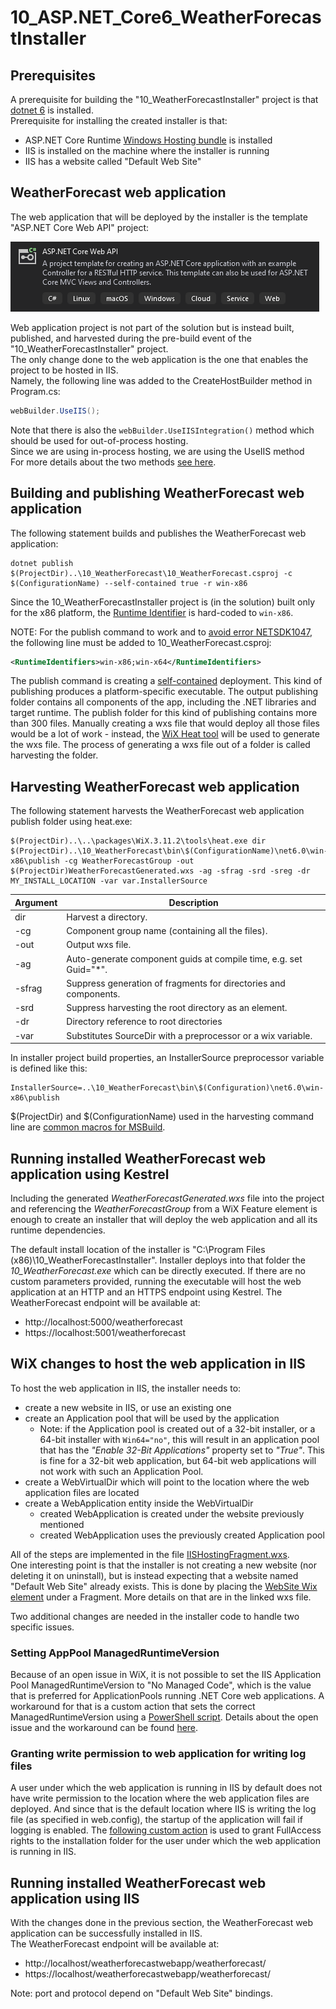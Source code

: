 # 10_ASP.NET_Core6_WeatherForecastInstaller

## Prerequisites

A prerequisite for building the "10_WeatherForecastInstaller" project is that [dotnet 6](https://dotnet.microsoft.com/download/dotnet/6.0) is installed.<br/>
Prerequisite for installing the created installer is that:
- ASP.NET Core Runtime [Windows Hosting bundle](https://dotnet.microsoft.com/download/dotnet/thank-you/runtime-aspnetcore-6.0.0-windows-hosting-bundle-installer) is installed
- IIS is installed on the machine where the installer is running
- IIS has a website called "Default Web Site"

## WeatherForecast web application

The web application that will be deployed by the installer is the template "ASP.NET Core Web API" project:
<p align="left">
    <img src="../images/WeatherForecastProjectTemplate.png" alt="ASP.NET Core Web API project template" style="max-width:100%;">
</p>

Web application project is not part of the solution but is instead built, published, and harvested during the pre-build event of the "10_WeatherForecastInstaller" project.<br/>
The only change done to the web application is the one that enables the project to be hosted in IIS.<br/>
Namely, the following line was added to the CreateHostBuilder method in Program.cs:
```C#
webBuilder.UseIIS();
```
Note that there is also the `webBuilder.UseIISIntegration()` method which should be used for out-of-process hosting.<br/>
Since we are using in-process hosting, we are using the UseIIS method<br/>
For more details about the two methods [see here](https://stackoverflow.com/a/55683314/15770755).

## Building and publishing WeatherForecast web application

The following statement builds and publishes the WeatherForecast web application:
```
dotnet publish $(ProjectDir)..\10_WeatherForecast\10_WeatherForecast.csproj -c $(ConfigurationName) --self-contained true -r win-x86
```

Since the 10_WeatherForecastInstaller project is (in the solution) built only for the x86 platform, the [Runtime Identifier](https://docs.microsoft.com/en-us/dotnet/core/rid-catalog) is hard-coded to `win-x86`.

NOTE: For the publish command to work and to [avoid error NETSDK1047](https://github.com/dotnet/aspnetcore/issues/24521), the following line must be added to 10_WeatherForecast.csproj:
```xml
<RuntimeIdentifiers>win-x86;win-x64</RuntimeIdentifiers>
```

The publish command is creating a [self-contained](https://docs.microsoft.com/en-us/dotnet/core/deploying/#publish-self-contained) deployment. This kind of publishing produces a platform-specific executable. The output publishing folder contains all components of the app, including the .NET libraries and target runtime. The publish folder for this kind of publishing contains more than 300 files. Manually creating a wxs file that would deploy all those files would be a lot of work - instead, the [WiX Heat tool](https://wixtoolset.org/documentation/manual/v3/overview/heat.html) will be used to generate the wxs file. The process of generating a wxs file out of a folder is called harvesting the folder.

## Harvesting WeatherForecast web application

The following statement harvests the WeatherForecast web application publish folder using heat.exe:
```
$(ProjectDir)..\..\packages\WiX.3.11.2\tools\heat.exe dir $(ProjectDir)..\10_WeatherForecast\bin\$(ConfigurationName)\net6.0\win-x86\publish -cg WeatherForecastGroup -out $(ProjectDir)WeatherForecastGenerated.wxs -ag -sfrag -srd -sreg -dr MY_INSTALL_LOCATION -var var.InstallerSource
```

| Argument | Description |
| -------- | ------------- |
| dir      | Harvest a directory. |
| -cg      | Component group name (containing all the files). |
| -out     | Output wxs file. |
| -ag      | Auto-generate component guids at compile time, e.g. set Guid="*". |
| -sfrag   | Suppress generation of fragments for directories and components. |
| -srd     | Suppress harvesting the root directory as an element. |
| -dr      | Directory reference to root directories |
| -var     | Substitutes SourceDir with a preprocessor or a wix variable. |

In installer project build properties, an InstallerSource preprocessor variable is defined like this:
```
InstallerSource=..\10_WeatherForecast\bin\$(Configuration)\net6.0\win-x86\publish
```
$(ProjectDir) and $(ConfigurationName) used in the harvesting command line are [common macros for MSBuild](https://docs.microsoft.com/en-us/cpp/build/reference/common-macros-for-build-commands-and-properties).

## Running installed WeatherForecast web application using Kestrel

Including the generated *WeatherForecastGenerated.wxs* file into the project and referencing the *WeatherForecastGroup* from a WiX Feature element is enough to create an installer that will deploy the web application and all its runtime dependencies.

The default install location of the installer is "C:\Program Files (x86)\10_WeatherForecastInstaller". Installer deploys into that folder the *10_WeatherForecast.exe* which can be directly executed. If there are no custom parameters provided, running the executable will host the web application at an HTTP and an HTTPS endpoint using Kestrel. The WeatherForecast endpoint will be available at:
- http://localhost:5000/weatherforecast
- https://localhost:5001/weatherforecast

## WiX changes to host the web application in IIS

To host the web application in IIS, the installer needs to:
- create a new website in IIS, or use an existing one
- create an Application pool that will be used by the application
  - Note: if the Application pool is created out of a 32-bit installer, or a 64-bit installer with `Win64="no"`, this will result in an application pool that has the *"Enable 32-Bit Applications"* property set to *"True"*. This is fine for a 32-bit web application, but 64-bit web applications will not work with such an Application Pool.
- create a WebVirtualDir which will point to the location where the web application files are located
- create a WebApplication entity inside the WebVirtualDir
  - created WebApplication is created under the website previously mentioned
  - created WebApplication uses the previously created Application pool

All of the steps are implemented in the file [IISHostingFragment.wxs](10_WeatherForecastInstaller/IISHostingFragment.wxs).<br/>
One interesting point is that the installer is not creating a new website (nor deleting it on uninstall), but is instead expecting that a website named "Default Web Site" already exists. This is done by placing the [WebSite Wix element](https://wixtoolset.org/documentation/manual/v3/xsd/iis/website.html) under a Fragment. More details on that are in the linked wxs file.

Two additional changes are needed in the installer code to handle two specific issues.

### Setting AppPool ManagedRuntimeVersion

Because of an open issue in WiX, it is not possible to set the IIS Application Pool ManagedRuntimeVersion to "No Managed Code", which is the value that is preferred for ApplicationPools running .NET Core web applications. A workaround for that is a custom action that sets the correct ManagedRuntimeVersion using a [PowerShell script](10_WeatherForecastInstaller/SetAppPoolManagedRuntimeVersion.ps1). Details about the open issue and the workaround can be found [here](https://github.com/wixtoolset/issues/issues/5226#issuecomment-338707545).

### Granting write permission to web application for writing log files

A user under which the web application is running in IIS by default does not have write permission to the location where the web application files are deployed. And since that is the default location where IIS is writing the log file (as specified in web.config), the startup of the application will fail if logging is enabled. The [following custom action](https://stackoverflow.com/a/58451486) is used to grant FullAccess rights to the installation folder for the user under which the web application is running in IIS.

## Running installed WeatherForecast web application using IIS

With the changes done in the previous section, the WeatherForecast web application can be successfully installed in IIS.<br/>
The WeatherForecast endpoint will be available at:
- http://localhost/weatherforecastwebapp/weatherforecast/
- https://localhost/weatherforecastwebapp/weatherforecast/

Note: port and protocol depend on "Default Web Site" bindings.